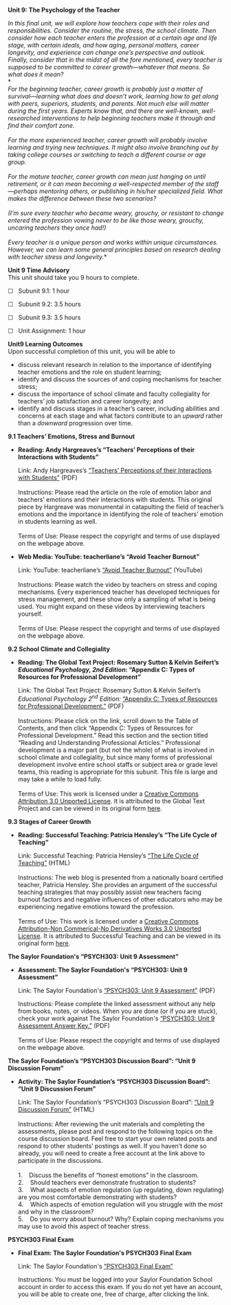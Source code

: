 **Unit 9: The Psychology of the Teacher** <span id="9"></span> 

*In this final unit, we will explore how teachers cope with their roles
and responsibilities. Consider the routine, the stress, the school
climate. Then consider how each teacher enters the profession at a
certain age and life stage, with certain ideals, and how aging, personal
matters, career longevity, and experience can change one’s perspective
and outlook. Finally, consider that in the midst of all the fore
mentioned, every teacher is supposed to be committed to career
growth—whatever that means. So what does it mean?*  
 *    
 *For the beginning teacher, career growth is probably just a matter of
survival—learning what does and doesn’t work, learning how to get along
with peers, superiors, students, and parents. Not much else will matter
during the first years. Experts know that, and there are well-known,
well-researched interventions to help beginning teachers make it through
and find their comfort zone.*  
     
 *For the more experienced teacher, career growth will probably involve
learning and trying new techniques. It might also involve branching out
by taking college courses or switching to teach a different course or
age group.*  
     
 *For the mature teacher, career growth can mean just hanging on until
retirement, or it can mean becoming a well-respected member of the
staff—perhaps mentoring others, or publishing in his/her specialized
field. What makes the difference between these two scenarios?*  
     
 *(I’m sure every teacher who became weary, grouchy, or resistant to
change entered the profession vowing never to be like those weary,
grouchy, uncaring teachers they once had!)*  
       
 *Every teacher is a unique person and works within unique
circumstances. However, we can learn some general principles based on
research dealing with teacher stress and longevity.**

**Unit 9 Time Advisory**  
This unit should take you 9 hours to complete.  
  
 ☐   Subunit 9.1: 1 hour  
  
 ☐   Subunit 9.2: 3.5 hours  
  
 ☐   Subunit 9.3: 3.5 hours  
  
 ☐   Unit Assignment: 1 hour

**Unit9 Learning Outcomes**  
Upon successful completion of this unit, you will be able to

-   discuss relevant research in relation to the importance of
    identifying teacher emotions and the role on student learning;
-   identify and discuss the sources of and coping mechanisms for
    teacher stress;
-   discuss the importance of school climate and faculty collegiality
    for teachers’ job satisfaction and career longevity; and
-   identify and discuss stages in a teacher’s career, including
    abilities and concerns at each stage and what factors contribute to
    an *upward* rather than a *downward* progression over time.

**9.1 Teachers’ Emotions, Stress and Burnout** <span id="9.1"></span> 
-   **Reading: Andy Hargreaves’s “Teachers’ Perceptions of their
    Interactions with Students”**

    Link: Andy Hargreaves’s [“Teachers’ Perceptions of their
    Interactions with
    Students”](http://www.google.com/url?sa=t&rct=j&q=&esrc=s&source=web&cd=24&ved=0CEQQFjADOBQ&url=http%3A%2F%2Fpositiveemotions.gr%2Flibrary_files%2FH%2FHargreaves_Mixed_2000.pdf&ei=oDzaUMWlDMeP2gXJ64DoDQ&usg=AFQjCNEluknsxkSwamMqqaTFVUSHJ5e1Rg&bvm=bv.1355534169,d.b2I) (PDF)  
        
     Instructions: Please read the article on the role of emotion labor
    and teachers’ emotions and their interactions with students. This
    original piece by Hargreave was monumental in catapulting the field
    of teacher’s emotions and the importance in identifying the role of
    teachers’ emotion in students learning as well.  
        
     Terms of Use: Please respect the copyright and terms of use
    displayed on the webpage above. 

-   **Web Media: YouTube: teacherliane’s “Avoid Teacher Burnout”**

    Link: YouTube: teacherliane’s [“Avoid Teacher
    Burnout”](http://www.youtube.com/watch?v=efbYBdB37-g) (YouTube)  
        
     Instructions: Please watch the video by teachers on stress and
    coping mechanisms. Every experienced teacher has developed
    techniques for stress management, and these show only a sampling of
    what is being used. You might expand on these videos by interviewing
    teachers yourself.  
        
     Terms of Use: Please respect the copyright and terms of use
    displayed on the webpage above. 

**9.2 School Climate and Collegiality** <span id="9.2"></span> 
-   **Reading: The Global Text Project: Rosemary Sutton & Kelvin
    Seifert’s *Educational Psychology, 2nd Edition*: “Appendix C: Types
    of Resources for Professional Development”**

    Link: The Global Text Project: Rosemary Sutton & Kelvin Seifert’s
    *Educational Psychology 2<sup>nd</sup> Edition:* [“Appendix C: Types
    of Resources for Professional
    Development.”](https://resources.saylor.org/wwwresources/archived/site/wp-content/uploads/2012/06/Educational-Psychology.pdf)
    (PDF)  
        
     Instructions: Please click on the link, scroll down to the Table of
    Contents, and then click “Appendix C: Types of Resources for
    Professional Development.” Read this section and the section titled
    “Reading and Understanding Professional Articles.” Professional
    development is a major part (but not the whole) of what is involved
    in school climate and collegiality, but since many forms of
    professional development involve entire school staffs or subject
    area or grade level teams, this reading is appropriate for this
    subunit. This file is large and may take a while to load fully.  
        
     Terms of Use: This work is licensed under a [Creative Commons
    Attribution 3.0 Unported
    License](http://creativecommons.org/licenses/by/3.0/). It is
    attributed to the Global Text Project and can be viewed in its
    original
    form [here](https://resources.saylor.org/wwwresources/archived/site/wp-content/uploads/2012/06/Educational-Psychology.pdf). 

**9.3 Stages of Career Growth** <span id="9.3"></span> 
-   **Reading: Successful Teaching: Patricia Hensley’s “The Life Cycle
    of Teaching”**

    Link: Successful Teaching: Patricia Hensley’s [“The Life Cycle of
    Teaching](http://successfulteaching.blogspot.com/2008/08/life-cycle-of-teaching.html)[”](http://successfulteaching.blogspot.com/2008/08/life-cycle-of-teaching.html) (HTML)  
        
     Instructions: The web blog is presented from a nationally board
    certified teacher, Patricia Hensley. She provides an argument of the
    successful teaching strategies that may possibly assist new teachers
    facing burnout factors and negative influences of other educators
    who may be experiencing negative emotions toward the profession.  
        
     Terms of Use: This work is licensed under a [Creative Commons
    Attribution-Non Commerical-No Derivatives Works 3.0 Unported
    License](http://creativecommons.org/licenses/by/3.0/). It is
    attributed to Successful Teaching and can be viewed in its original
    form [here](http://successfulteaching.blogspot.com/2008/08/life-cycle-of-teaching.html). 

**The Saylor Foundation's “PSYCH303: Unit 9 Assessment”** <span
id="9.4"></span> 
-   **Assessment: The Saylor Foundation's “PSYCH303: Unit 9
    Assessment”**

    Link: The Saylor Foundation's [“PSYCH303: Unit 9
    Assessment”](https://resources.saylor.org/wwwresources/archived/site/wp-content/uploads/2012/08/PSYCH303-Unit-9-Assessment.pdf)
    (PDF)  
      
     Instructions: Please complete the linked assessment without any
    help from books, notes, or videos. When you are done (or if you are
    stuck), check your work against The Saylor Foundation's [“PSYCH303:
    Unit 9 Assessment Answer
    Key.”](https://resources.saylor.org/wwwresources/archived/site/wp-content/uploads/2012/08/PSYCH303-Unit-9-Assessment-Answer-Key.pdf)
    (PDF)  
                                        
     Terms of Use: Please respect the copyright and terms of use
    displayed on the webpage above.

**The Saylor Foundation’s “PSYCH303 Discussion Board”: “Unit 9
Discussion Forum”** <span id="9.5"></span> 
-   **Activity: The Saylor Foundation’s “PSYCH303 Discussion Board”:
    “Unit 9 Discussion Forum”**

    Link: The Saylor Foundation’s “PSYCH303 Discussion Board”: [“Unit 9
    Discussion
    Forum”](http://forums.saylor.org/forum/psychology/psych303/) (HTML)  
        
     Instructions: After reviewing the unit materials and completing the
    assessments, please post and respond to the following topics on the
    course discussion board. Feel free to start your own related posts
    and respond to other students’ postings as well. If you haven’t done
    so already, you will need to create a free account at the link above
    to participate in the discussions.  
        
     1.    Discuss the benefits of “honest emotions” in the classroom.  
     2.    Should teachers ever demonstrate frustration to students?  
     3.    What aspects of emotion regulation (up regulating, down
    regulating) are you most comfortable demonstrating with students?  
     4.    Which aspects of emotion regulation will you struggle with
    the most and why in the classroom?  
     5.    Do you worry about burnout? Why? Explain coping mechanisms
    you may use to avoid this aspect of teacher stress.

**PSYCH303 Final Exam** <span id="10"></span> 
-   **Final Exam: The Saylor Foundation's PSYCH303 Final Exam**

    Link: The Saylor Foundation's [“PSYCH303 Final
    Exam”](http://school.saylor.org/mod/quiz/view.php?id=1396)  
      
     Instructions: You must be logged into your Saylor Foundation School
    account in order to access this exam. If you do not yet have an
    account, you will be able to create one, free of charge, after
    clicking the link.


